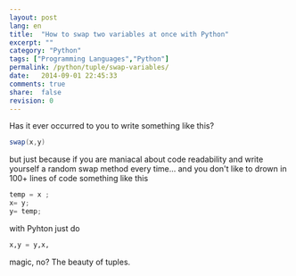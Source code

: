 ```yaml
---
layout: post
lang: en
title:  "How to swap two variables at once with Python"
excerpt: ""
category: "Python"
tags: ["Programming Languages","Python"]
permalink: /python/tuple/swap-variables/
date:   2014-09-01 22:45:33
comments: true
share:  false
revision: 0
---
```


Has it ever occurred to you to write something like this?

```java
swap(x,y) 
```

but just because if you are maniacal about code readability and write yourself a random swap method every time... and you don't like to drown in 100+ lines of code something like this

```java
temp = x ;
x= y;
y= temp;
``` 
with Pyhton just do 

```python
x,y = y,x, 
``` 

magic, no? The beauty of tuples.